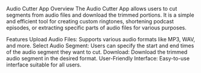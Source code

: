 Audio Cutter App
Overview
The Audio Cutter App allows users to cut segments from audio files and download the trimmed portions. It is a simple and efficient tool for creating custom ringtones, shortening podcast episodes, or extracting specific parts of audio files for various purposes.

Features
Upload Audio Files: Supports various audio formats like MP3, WAV, and more.
Select Audio Segment: Users can specify the start and end times of the audio segment they want to cut.
Download: Download the trimmed audio segment in the desired format.
User-Friendly Interface: Easy-to-use interface suitable for all users.

